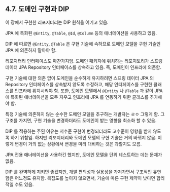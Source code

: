 ## 4.7. 도메인 구현과 DIP

이 장에서 구현한 리포지터리는 DIP 원칙을 어기고 있음.

JPA 에 특화된 `@Entity`, `@Table`, `@Id`, `@Column` 등의 애너테이션을 사용하고 있음.

DIP 에 따르면 `@Entity`, `@Table` 은 구현 기술에 속하므로 도메인 모델을 구현 기술인 JPA 에 의존하지 말아야 함.

리포지터리 인터페이스도 마찬가지임. 도메인 패키지에 위치하는 리포지토리가 스프링 데이터 JPA Repository 인터페이스를 상속하고 있음. 즉, 도메인이 인프라에 의존함.

구현 기술에 대한 의존 없이 도메인을 순수하게 유지하려면 스프링 데이터 JPA 의 Repository 인터페이스를 상속받지 않도록 수정하고, 해당 인터페이스를 구현한 클래스를 인프라에 위치시켜야 함. 또한, 도메인 모델에서 `@Entity` 나 `@Table` 과 같이 JPA 에 특화된 애너테이션을 모두 지우고 인프라에 JPA 를 연동하기 위한 클래스를 추가해야 함.

특정 기술에 의존하지 않는 순수한 도메인 모델을 추구하는 개발자는 ㄹㅇ 그렇게 함. 그 구조를 가지면, 구현 기술을 변경하더라도 도메인이 받는 영향을 최소화 할 수 있음.

DIP 를 적용하는 주된 이유는 저수준 구현이 변경되더라도 고수준이 영향을 받지 않도록 하기 위함임. 하지만 리포지터리와 도메인 모델의 구현 기술은 거의 바뀌지 않음. 이렇게 변경이 거의 없는 상황에서 변경을 미리 대비하는 것은 과할지도 모름.

JPA 전용 애너테이션을 사용하긴 했지만, 도메인 모델을 단위 테스트하는 데는 문제가 없음.

DIP 를 완벽하게 지키면 좋겠지만, 개발 편의성과 실용성을 가져가면서 구조적인 유연함은 어느정도 유지함. 복잡도를 높이지 않으면서, 기술에 따른 구현 제약이 낮다면 합리적일 수도 있음.